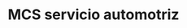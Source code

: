 ---
title: "MCS servicio automotriz"
url: /zitacuaro/mcs-servicio-automotriz/
shop: Autowerkstatt
---